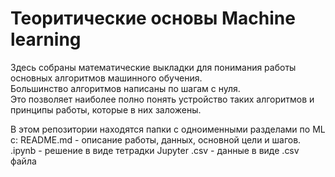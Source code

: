 
# Теоритические основы Machine learning

Здесь собраны математические выкладки для понимания работы основных алгоритмов машинного обучения.  
Большинство алгоритмов написаны по шагам с нуля.   
Это позволяет наиболее полно понять устройство таких алгоритмов и принципы работы, которые в них заложены.




В этом репозитории находятся папки с одноименными разделами по ML с:
  README.md - описание работы, данных, основной цели и шагов.
  .ipynb - решение в виде тетрадки Jupyter
  .csv - данные в виде .csv файла
